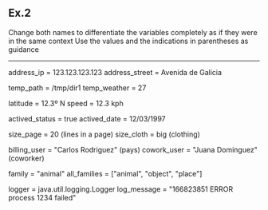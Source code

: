 ## Ex.2

Change both names to differentiate the variables completely as if they were in the same context
Use the values and the indications in parentheses as guidance

----
 
address_ip = 123.123.123.123
address_street = Avenida de Galicia

temp_path = /tmp/dir1
temp_weather = 27

latitude = 12.3º N
speed = 12.3 kph

actived_status = true
actived_date = 12/03/1997

size_page = 20 (lines in a page)
size_cloth = big (clothing)

billing_user = "Carlos Rodriguez" (pays)
cowork_user = "Juana Dominguez" (coworker)

family = "animal"
all_families = ["animal", "object", "place"]

logger = java.util.logging.Logger
log_message = "166823851 ERROR process 1234 failed"
